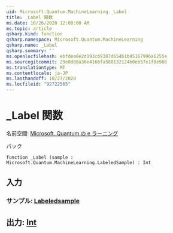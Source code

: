 ```yaml
---
uid: Microsoft.Quantum.MachineLearning._Label
title: _Label 関数
ms.date: 10/26/2020 12:00:00 AM
ms.topic: article
qsharp.kind: function
qsharp.namespace: Microsoft.Quantum.MachineLearning
qsharp.name: _Label
qsharp.summary: ''
ms.openlocfilehash: ebfdea8e2d193cb9387d654b1b45167996a6255e
ms.sourcegitcommit: 29e0d88a30e4166fa580132124b0eb57e1f0e986
ms.translationtype: MT
ms.contentlocale: ja-JP
ms.lasthandoff: 10/27/2020
ms.locfileid: "92722565"
---
```

# <a name="_label-function"></a>_Label 関数

名前空間: [Microsoft. Quantum の e ラーニング](xref:Microsoft.Quantum.MachineLearning)

パック [](https://nuget.org/packages/)




```qsharp
function _Label (sample : Microsoft.Quantum.MachineLearning.LabeledSample) : Int
```


## <a name="input"></a>入力

### <a name="sample--labeledsample"></a>サンプル: [Labeledsample](xref:Microsoft.Quantum.MachineLearning.LabeledSample)





## <a name="output--int"></a>出力: [Int](xref:microsoft.quantum.lang-ref.int)

